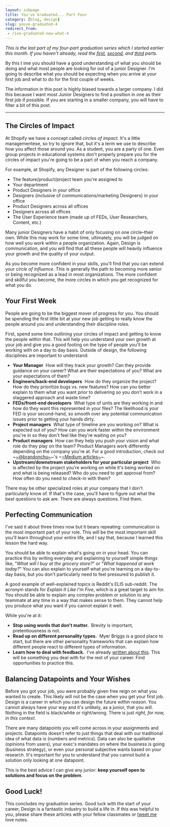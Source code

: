 ```yaml
---
layout: subpage
title: You've Graduated... Part Four
category: [blog, design]
slug: youve-graduated-4
redirect_from: 
 - /ive-graduated-now-what-4
---
```

*This is the last part of my four-part graduation series which I started earlier this month. If you haven't already, read the <a href="http://helentran.com/ive-graduated-now-what-1">first</a>, <a href="http://helentran.com/ive-graduated-now-what-2">second</a>, and [third](http://helentran.com/ive-graduated-now-what-2) parts.*

By this t    ime you should have a good understanding of what you should be doing and what most people are looking for out of a junior Designer. I'm going to describe what you should be expecting when you arrive at your first job and what to do for the first couple of weeks.

The information in this post is highly biased towards a larger company. I did this because I want most Junior Designers to find a position in one as their first job if possible. If you are starting in a smaller company, you will have to filter a bit of this post.

<hr class="small">

## The Circles of Impact

At Shopify we have a concept called *circles of impact.* It's a little managementese, so try to ignore that, but it's a term we use to describe how you affect those around you. As a student, you are a party of one. Even group projects in educational systems don't properly prepare you for the circles of impact you're going to be a part of when you reach a company.

For example, at Shopify, any Designer is part of the following circles:

- The feature/product/project team you're assigned to
- Your department
- Product Designers in your office
- Designers (inclusive of communications/marketing Designers) in your office
- Product Designers across all offices
- Designers across all offices
- The User Experience team (made up of FEDs, User Researchers, Content, etc.)

Many junior Designers have a habit of only focusing on one circle–their own. While this may work for some time, ultimately, you will be judged on how well you work within a people organization. Again, Design is communication, and you will find that all these people will heavily influence your growth and the quality of your output.

As you become more confident in your skills, you'll find that you can extend your *circle of influence*. This is generally the path to becoming more senior or being recognized as a lead in most organizations. The more confident and skillful you become, the more circles in which you get recognized for what you do.

## Your First Week

People are going to be the biggest mover of progress for you. You should be spending the first little bit at your new job getting to really know the people around you and understanding their discipline roles.

First, spend some time outlining your circles of impact and getting to know the people within that. This will help you understand your own growth at your job and give you a good footing on the type of people you'll be working with on a day to day basis. Outside of design, the following disciplines are important to understand:

- **Your Manager**   How will they track your growth? Can they provide guidance on your career? What are their expectations of you? What are your expectations of them?
- **Engineers/back-end developers**   How do they organize the project? How do they prioritize bugs vs. new features? How can you better explain to them what you want prior to delivering so you don't work in a staggered approach and waste time?
- **FEDs/front-end developers**   What type of units are they working in and how do they want this represented in your files? The likelihood is your FED is your second-hand, so smooth over any potential communication issues prior to getting your hands dirty.
- **Project managers**   What type of timeline are you working on? What is expected out of you? How can you work faster within the environment you're in so they don't feel like they're waiting on you? 
- **Product managers**   How can they help you push your vision and what role do they play on the team? Product Managers work differently depending on the company you're at. For a good introduction, check out ~<a href="http://twitter.com">~@brandonchu~</a>~'s ~<a href="https://medium.com/@brandonmchu">~Medium articles~</a>~.
- **Upstream/downstream stakeholders for your particular project**   Who is affected by the project you're working on while it's being worked on and what is being released? Who do you need to get approval from? How often do you need to check-in with them?

There may be other specialized roles at your company that I don't particularly know of. If that's the case, you'll have to figure out what the best questions to ask are. There are always questions. Find them.

## Perfecting Communication

I've said it about three times now but it bears repeating: communication is the most important part of your role. This will be the most important skill you'll learn throughout your entire life, and I say that, because I learned this lesson the hard way.

You should be able to explain what's going on in your head. You can practice this by writing everyday and explaining to yourself simple things like, "*What will I buy at the grocery store?*" or "*What happened at work today?*" You can also explain to yourself what you're learning on a day-to-day basis, but you don't particularly need to feel pressured to publish it.

A good example of well-explained topics is Reddit's ELI5 sub-reddit. The acronym stands for *Explain It Like I'm Five*, which is a great target to aim for. You should be able to explain any complex problem or solution to any teammate at any time in a way that makes sense to them. They cannot help you produce what you want if you cannot explain it well.

While you're at it:

- **Stop using words that don't matter.**   Brevity is important, pretentiousness is not.
- **Read up on different personality types.**   Myer Briggs is a good place to start, but there are other personality frameworks that can explain how different people react to different types of information.
- **Learn how to deal with feedback.**   I've already [written about this](http://helentran.com/dealing-with-feedback). This will be something you deal with for the rest of your career. Find opportunities to practice this.

## Balancing Datapoints and Your Wishes

Before you got your job, you were probably given free reign on what you wanted to create. This likely will not be the case when you get your first job. Design is a career in which you can design the future *within reason*. You cannot always have your way and it's unlikely, as a junior, that you will. Nothing in the field is black/white or right/wrong. There is just *right, for now, in this context*.

There are many datapoints you will come across in your assignments and projects. Datapoints doesn't refer to just things that deal with our traditional idea of what data is (numbers and metrics). Data can also be qualitative (opinions from users), your exec's mandates on where the business is going (business strategy), or even your personal subjective wants based on your research. It's important for you to understand that you cannot build a solution only looking at one datapoint.

This is the best advice I can give any junior: **keep yourself open to solutions and focus on the problem**.

## Good Luck!

This concludes my graduation series. Good luck with the start of your career, Design is a fantastic industry to build a life in. If this was helpful to you, please share these articles with your fellow classmates or <a href="http://twitter.com/tranhelen">tweet me</a> love notes.